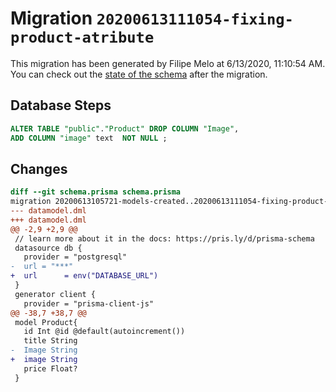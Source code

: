 # Migration `20200613111054-fixing-product-atribute`

This migration has been generated by Filipe Melo at 6/13/2020, 11:10:54 AM.
You can check out the [state of the schema](./schema.prisma) after the migration.

## Database Steps

```sql
ALTER TABLE "public"."Product" DROP COLUMN "Image",
ADD COLUMN "image" text  NOT NULL ;
```

## Changes

```diff
diff --git schema.prisma schema.prisma
migration 20200613105721-models-created..20200613111054-fixing-product-atribute
--- datamodel.dml
+++ datamodel.dml
@@ -2,9 +2,9 @@
 // learn more about it in the docs: https://pris.ly/d/prisma-schema
 datasource db {
   provider = "postgresql"
-  url = "***"
+  url      = env("DATABASE_URL")
 }
 generator client {
   provider = "prisma-client-js"
@@ -38,7 +38,7 @@
 model Product{
   id Int @id @default(autoincrement())
   title String
-  Image String
+  image String
   price Float?
 }
```


